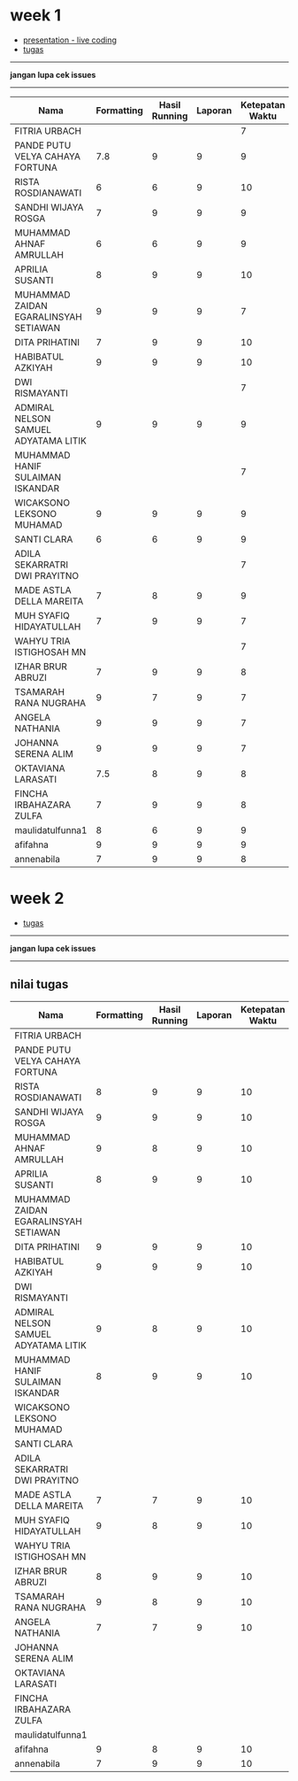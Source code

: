 # week 1
- [presentation - live coding](https://github.com/asistensi-matematika/pbo/tree/master/slides/snippet/week1)
- [tugas](https://github.com/asistensi-matematika/tugas2-pbo)
----
**jangan lupa cek issues**

----
 
| Nama                                  | Formatting | Hasil Running | Laporan | Ketepatan Waktu | Nilai | REPO                                                                                                                                   |
| ------------------------------------- | ---------- | ------------- | ------- | --------------- | ----- | -------------------------------------------------------------------------------------------------------------------------------------- |
| FITRIA URBACH                         |            |               |         | 7               | 7     |                                                                                                                                        |
| PANDE PUTU VELYA CAHAYA FORTUNA       | 7.8        | 9             | 9       | 9               | 8.7   | https://github.com/asistensi-matematika/tugas2-pbo-velyacahaya                                                                         |
| RISTA ROSDIANAWATI                    | 6          | 6             | 9       | 10              | 7.75  | https://github.com/asistensi-matematika/tugas2-pbo-tatarosdiana18                                                                      |
| SANDHI WIJAYA ROSGA                   | 7          | 9             | 9       | 9               | 8.5   | https://github.com/asistensi-matematika/tugas2-pbo-sandhiwr/commit/42f49fbeaaec2820e7c56950f90a2b54c6d60e1e                            |
| MUHAMMAD AHNAF AMRULLAH               | 6          | 6             | 9       | 9               | 7.5   | https://github.com/asistensi-matematika/tugas2-pbo-AhnafAmrullah                                                                       |
| APRILIA SUSANTI                       | 8          | 9             | 9       | 10              | 9     | https://github.com/asistensi-matematika/tugas2-pbo-aprilia-susanti                                                                     |
| MUHAMMAD ZAIDAN EGARALINSYAH SETIAWAN | 9          | 9             | 9       | 7               | 8.5   | https://github.com/asistensi-matematika/tugas2-pbo-zaidanega                                                                           |
| DITA PRIHATINI                        | 7          | 9             | 9       | 10              | 8.75  | https://github.com/asistensi-matematika/tugas2-pbo-ditaprihatini                                                                       |
| HABIBATUL AZKIYAH                     | 9          | 9             | 9       | 10              | 9.25  | https://github.com/asistensi-matematika/tugas2-pbo-azki0082                                                                            |
| DWI RISMAYANTI                        |            |               |         | 7               | 7     |                                                                                                                                        |
| ADMIRAL NELSON SAMUEL ADYATAMA LITIK  | 9          | 9             | 9       | 9               | 9     | https://github.com/asistensi-matematika/tugas2-pbo-admirallitik/blob/master/tugasAsistensiWeek2/src/packageAsistensi3/bilKompleks.java |
| MUHAMMAD HANIF SULAIMAN ISKANDAR      |            |               |         | 7               | 7     |                                                                                                                                        |
| WICAKSONO LEKSONO MUHAMAD             | 9          | 9             | 9       | 9               | 9     | https://github.com/asistensi-matematika/tugas2-pbo-wicaksonolm                                                                         |
| SANTI CLARA                           | 6          | 6             | 9       | 9               | 7.5   | https://github.com/asistensi-matematika/tugas2-pbo-santiclara                                                                          |
| ADILA SEKARRATRI DWI PRAYITNO         |            |               |         | 7               | 7     |                                                                                                                                        |
| MADE ASTLA DELLA MAREITA              | 7          | 8             | 9       | 9               | 8.25  | https://github.com/asistensi-matematika/tugas2-pbo-della23/blob/master/tugas_a.md                                                      |
| MUH SYAFIQ HIDAYATULLAH               | 7          | 9             | 9       | 7               | 8     | https://github.com/asistensi-matematika/tugas2-pbo-sficklyn                                                                            |
| WAHYU TRIA ISTIGHOSAH MN              |            |               |         | 7               | 7     |                                                                                                                                        |
| IZHAR BRUR ABRUZI                     | 7          | 9             | 9       | 8               | 8.25  | https://github.com/asistensi-matematika/tugas2-pbo-izharabruzi/                                                                        |
| TSAMARAH RANA NUGRAHA                 | 9          | 7             | 9       | 7               | 8     | https://github.com/asistensi-matematika/tugas2-pbo-tsamarahrana                                                                        |
| ANGELA NATHANIA                       | 9          | 9             | 9       | 7               | 8.5   | https://github.com/asistensi-matematika/tugas2-pbo-angelaanathania                                                                     |
| JOHANNA SERENA ALIM                   | 9          | 9             | 9       | 7               | 8.5   | https://github.com/asistensi-matematika/tugas2-pbo-joooooh                                                                             |
| OKTAVIANA LARASATI                    | 7.5        | 8             | 9       | 8               | 8.125 | https://github.com/asistensi-matematika/tugas2-pbo-oktavianalarasaa                                                                    |
| FINCHA IRBAHAZARA ZULFA               | 7          | 9             | 9       | 8               | 8.25  | https://github.com/asistensi-matematika/tugas2-pbo-Fincha05                                                                            |
| maulidatulfunna1                      | 8          | 6             | 9       | 9               | 8     | https://github.com/asistensi-matematika/tugas2-pbo-maulidatulfunna1                                                                    |
| afifahna                              | 9          | 9             | 9       | 9               | 9     | https://github.com/asistensi-matematika/tugas2-pbo-afifahna                                                                            |
| annenabila                            | 7          | 9             | 9       | 8               | 8.25  | https://github.com/asistensi-matematika/tugas2-pbo-annenabila                                                                          |

# week 2
- [tugas](https://github.com/asistensi-matematika/tugas2-pbo)
----
**jangan lupa cek issues**

----
   ## nilai tugas
| Nama                                  | Formatting | Hasil Running | Laporan | Ketepatan Waktu | Nilai   | Issues |
| ------------------------------------- | ---------- | ------------- | ------- | --------------- | ------- | ------ |
| FITRIA URBACH                         |            |               |         |                 | #DIV/0! |        |
| PANDE PUTU VELYA CAHAYA FORTUNA       |            |               |         |                 | #DIV/0! |        |
| RISTA ROSDIANAWATI                    | 8          | 9             | 9       | 10              | 9       | 0      |
| SANDHI WIJAYA ROSGA                   | 9          | 9             | 9       | 10              | 9.25    |        |
| MUHAMMAD AHNAF AMRULLAH               | 9          | 8             | 9       | 10              | 9       | 0      |
| APRILIA SUSANTI                       | 8          | 9             | 9       | 10              | 9       | 1      |
| MUHAMMAD ZAIDAN EGARALINSYAH SETIAWAN |            |               |         |                 | #DIV/0! |        |
| DITA PRIHATINI                        | 9          | 9             | 9       | 10              | 9.25    | 0      |
| HABIBATUL AZKIYAH                     | 9          | 9             | 9       | 10              | 9.25    | 0      |
| DWI RISMAYANTI                        |            |               |         |                 | #DIV/0! |        |
| ADMIRAL NELSON SAMUEL ADYATAMA LITIK  | 9          | 8             | 9       | 10              | 9       | 0      |
| MUHAMMAD HANIF SULAIMAN ISKANDAR      | 8          | 9             | 9       | 10              | 9       | 0      |
| WICAKSONO LEKSONO MUHAMAD             |            |               |         |                 | #DIV/0! |        |
| SANTI CLARA                           |            |               |         |                 | #DIV/0! |        |
| ADILA SEKARRATRI DWI PRAYITNO         |            |               |         |                 | #DIV/0! |        |
| MADE ASTLA DELLA MAREITA              | 7          | 7             | 9       | 10              | 8.25    | 1      |
| MUH SYAFIQ HIDAYATULLAH               | 9          | 8             | 9       | 10              | 9       | 0      |
| WAHYU TRIA ISTIGHOSAH MN              |            |               |         |                 | #DIV/0! |        |
| IZHAR BRUR ABRUZI                     | 8          | 9             | 9       | 10              | 9       | 0      |
| TSAMARAH RANA NUGRAHA                 | 9          | 8             | 9       | 10              | 9       | 1      |
| ANGELA NATHANIA                       | 7          | 7             | 9       | 10              | 8.25    | 2      |
| JOHANNA SERENA ALIM                   |            |               |         |                 | #DIV/0! |        |
| OKTAVIANA LARASATI                    |            |               |         |                 | #DIV/0! |        |
| FINCHA IRBAHAZARA ZULFA               |            |               |         |                 | #DIV/0! |        |
| maulidatulfunna1                      |            |               |         |                 | #DIV/0! |        |
| afifahna                              | 9          | 8             | 9       | 10              | 9       | 0      |
| annenabila                            | 7          | 9             | 9       | 10              | 8.75    | 0      |
